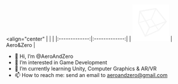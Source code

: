 <align="center"
|               |               |
|:-------------:|:-------------:|
| <img src="cube.png" width="100" height="100"> | Aero&Zero |
</align>

- 👋 Hi, I’m @AeroAndZero
- 👀 I’m interested in Game Development
- 🌱 I’m currently learning Unity, Computer Graphics & AR/VR
- 📫 How to reach me: send an email to aeroandzero@gmail.com
